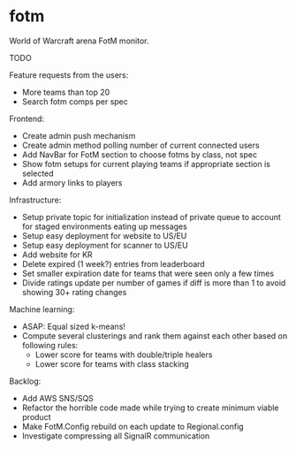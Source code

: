fotm
====

World of Warcraft arena FotM monitor.

TODO

Feature requests from the users:
- More teams than top 20
- Search fotm comps per spec

Frontend:
- Create admin push mechanism
- Create admin method polling number of current connected users
- Add NavBar for FotM section to choose fotms by class, not spec
- Show fotm setups for current playing teams if appropriate section is selected
- Add armory links to players

Infrastructure:
- Setup private topic for initialization instead of private queue to account for staged environments eating up messages
- Setup easy deployment for website to US/EU
- Setup easy deployment for scanner to US/EU
- Add website for KR
- Delete expired (1 week?) entries from leaderboard
- Set smaller expiration date for teams that were seen only a few times
- Divide ratings update per number of games if diff is more than 1 to avoid showing 30+ rating changes

Machine learning:
- ASAP: Equal sized k-means!
- Compute several clusterings and rank them against each other based on following rules: 
  - Lower score for teams with double/triple healers
  - Lower score for teams with class stacking

Backlog:
- Add AWS SNS/SQS
- Refactor the horrible code made while trying to create minimum viable product
- Make FotM.Config rebuild on each update to Regional.config
- Investigate compressing all SignalR communication
